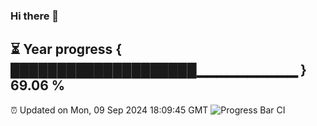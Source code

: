 ### Hi there 👋
⏳ Year progress { ████████████████████▁▁▁▁▁▁▁▁▁▁ } 69.06 %
---
⏰ Updated on Mon, 09 Sep 2024 18:09:45 GMT
![Progress Bar CI](https://github.com/Moyi321/Moyi321/workflows/Progress%20Bar%20CI/badge.svg)
